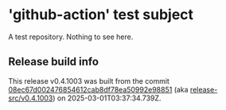 # 'github-action' test subject

A test repository. Nothing to see here.


## Release build info

This release v0.4.1003 was built from the commit [08ec67d002476854612cab8df78ea50992e98851](https://github.com/kattecon/gh-release-test-ga/tree/08ec67d002476854612cab8df78ea50992e98851) (aka [release-src/v0.4.1003](https://github.com/kattecon/gh-release-test-ga/tree/release-src/v0.4.1003)) on 2025-03-01T03:37:34.739Z.
        